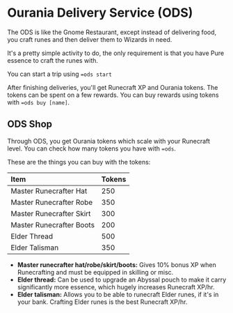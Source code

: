 # Ourania Delivery Service \(ODS\)

The ODS is like the Gnome Restaurant, except instead of delivering food, you craft runes and then deliver them to Wizards in need.

It's a pretty simple activity to do, the only requirement is that you have Pure essence to craft the runes with.

 You can start a trip using `=ods start`

After finishing deliveries, you'll get Runecraft XP and Ourania tokens. The tokens can be spent on a few rewards. You can buy rewards using tokens with `=ods buy [name]`.

## ODS Shop

Through ODS, you get Ourania tokens which scale with your Runecraft level. You can check how many tokens you have with `=ods`. 

These are the things you can buy with the tokens:

| Item | Tokens |
| :--- | :--- |
| Master Runecrafter Hat | 250 |
| Master Runecrafter Robe | 350 |
| Master Runecrafter Skirt | 300 |
| Master Runecrafter Boots | 200 |
| Elder Thread | 500 |
| Elder Talisman | 350 |

* **Master runecrafter hat/robe/skirt/boots:** Gives 10% bonus XP when Runecrafting and must be equipped in skilling or misc.
* **Elder thread:** Can be used to upgrade an Abyssal pouch to make it carry significantly more essence, which hugely increases Runecraft XP/hr.
* **Elder talisman:** Allows you to be able to runecraft Elder runes, if it's in your bank. Crafting Elder runes is the best Runecraft XP/hr.

